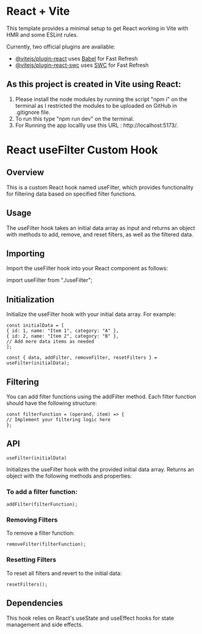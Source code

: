 # React + Vite

This template provides a minimal setup to get React working in Vite with HMR and some ESLint rules.

Currently, two official plugins are available:

- [@vitejs/plugin-react](https://github.com/vitejs/vite-plugin-react/blob/main/packages/plugin-react/README.md) uses [Babel](https://babeljs.io/) for Fast Refresh
- [@vitejs/plugin-react-swc](https://github.com/vitejs/vite-plugin-react-swc) uses [SWC](https://swc.rs/) for Fast Refresh

## As this project is created in Vite using React:

1. Please install the node modules by running the script "npm i" on the terminal as I restricted the modules to be uploaded on GitHub in
.gitignore file.
2. To run this type "npm run dev" on the terminal.
3. For Running the app locallly use this URL : http://localhost:5173/.

# React useFilter Custom Hook

## Overview

This is a custom React hook named useFilter, which provides functionality for filtering data based on specified filter functions.

## Usage

The useFilter hook takes an initial data array as input and returns an object with methods to add, remove, and reset filters, as well as the filtered data.

## Importing

Import the useFilter hook into your React component as follows:

import useFilter from "./useFilter";

## Initialization

Initialize the useFilter hook with your initial data array. For example:

```react
const initialData = [
{ id: 1, name: "Item 1", category: "A" },
{ id: 2, name: "Item 2", category: "B" },
// Add more data items as needed
];

const { data, addFilter, removeFilter, resetFilters } = useFilter(initialData);
```

## Filtering

You can add filter functions using the addFilter method. Each filter function should have the following structure:

```react
const filterFunction = (operand, item) => {
// Implement your filtering logic here
};
```

## API

```react
useFilter(initialData)
```

Initializes the useFilter hook with the provided initial data array.
Returns an object with the following methods and properties:

### To add a filter function:

```react
addFilter(filterFunction);
```

### Removing Filters

To remove a filter function:

```react
removeFilter(filterFunction);
```

### Resetting Filters

To reset all filters and revert to the initial data:

```react
resetFilters();
```

## Dependencies

This hook relies on React's useState and useEffect hooks for state management and side effects.
